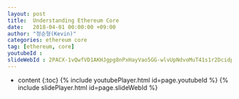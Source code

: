 ```yaml
---
layout: post
title:  Understanding Ethereum Core
date:   2018-04-01 00:00:00 +09:00
author: "정순형(Kevin)"
categories: ethereum core
tag: [ethereum, core]
youtubeId :
slideWebId : 2PACX-1vQwfVD1AKHJgpg8nPxHayVao5GG-wlvUpNdvoMuT41s1r2DcidpAO3s0lrAlAuCRgVIJaLhffE-udM6
---
```

* content
{:toc}
{% include youtubePlayer.html id=page.youtubeId %}
{% include slidePlayer.html id=page.slideWebId %}
